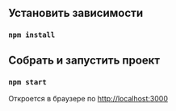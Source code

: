 ## Установить зависимости
### `npm install`

## Собрать и запустить проект
### `npm start`

Откроется в браузере по [http://localhost:3000](http://localhost:3000)
